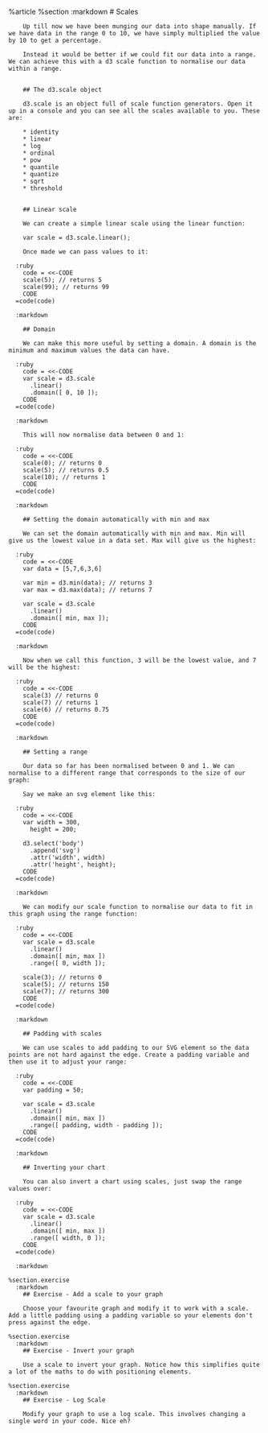 %article
    %section
      :markdown
        # Scales
  
        Up till now we have been munging our data into shape manually. If we have data in the range 0 to 10, we have simply multiplied the value by 10 to get a percentage.
  
        Instead it would be better if we could fit our data into a range. We can achieve this with a d3 scale function to normalise our data within a range.
  
  
        ## The d3.scale object
  
        d3.scale is an object full of scale function generators. Open it up in a console and you can see all the scales available to you. These are:
  
        * identity
        * linear
        * log
        * ordinal
        * pow
        * quantile
        * quantize
        * sqrt
        * threshold
  
  
        ## Linear scale
  
        We can create a simple linear scale using the linear function:
  
        var scale = d3.scale.linear();
  
        Once made we can pass values to it:
  
      :ruby
        code = <<-CODE
        scale(5); // returns 5
        scale(99); // returns 99
        CODE
      =code(code)
  
      :markdown
  
        ## Domain
  
        We can make this more useful by setting a domain. A domain is the minimum and maximum values the data can have.
  
      :ruby
        code = <<-CODE
        var scale = d3.scale
          .linear()
          .domain([ 0, 10 ]);
        CODE
      =code(code)
  
      :markdown
  
        This will now normalise data between 0 and 1:
  
      :ruby
        code = <<-CODE
        scale(0); // returns 0
        scale(5); // returns 0.5
        scale(10); // returns 1
        CODE
      =code(code)
  
      :markdown
  
        ## Setting the domain automatically with min and max
  
        We can set the domain automatically with min and max. Min will give us the lowest value in a data set. Max will give us the highest:
  
      :ruby
        code = <<-CODE
        var data = [5,7,6,3,6]
  
        var min = d3.min(data); // returns 3
        var max = d3.max(data); // returns 7
  
        var scale = d3.scale
          .linear()
          .domain([ min, max ]);
        CODE
      =code(code)
  
      :markdown
  
        Now when we call this function, 3 will be the lowest value, and 7 will be the highest:
  
      :ruby
        code = <<-CODE
        scale(3) // returns 0
        scale(7) // returns 1
        scale(6) // returns 0.75
        CODE
      =code(code)
  
      :markdown
  
        ## Setting a range
  
        Our data so far has been normalised between 0 and 1. We can normalise to a different range that corresponds to the size of our graph:
  
        Say we make an svg element like this:
  
      :ruby
        code = <<-CODE
        var width = 300,
          height = 200;
  
        d3.select('body')
          .append('svg')
          .attr('width', width)
          .attr('height', height);
        CODE
      =code(code)
  
      :markdown
  
        We can modify our scale function to normalise our data to fit in this graph using the range function:
  
      :ruby
        code = <<-CODE
        var scale = d3.scale
          .linear()
          .domain([ min, max ])
          .range([ 0, width ]);
  
        scale(3); // returns 0
        scale(5); // returns 150
        scale(7); // returns 300
        CODE
      =code(code)
  
      :markdown
  
        ## Padding with scales
  
        We can use scales to add padding to our SVG element so the data points are not hard against the edge. Create a padding variable and then use it to adjust your range:
  
      :ruby
        code = <<-CODE
        var padding = 50;
  
        var scale = d3.scale
          .linear()
          .domain([ min, max ])
          .range([ padding, width - padding ]);
        CODE
      =code(code)
  
      :markdown
  
        ## Inverting your chart
  
        You can also invert a chart using scales, just swap the range values over:
  
      :ruby
        code = <<-CODE
        var scale = d3.scale
          .linear()
          .domain([ min, max ])
          .range([ width, 0 ]);
        CODE
      =code(code)
  
      :markdown
  
    %section.exercise
      :markdown
        ## Exercise - Add a scale to your graph
  
        Choose your favourite graph and modify it to work with a scale. Add a little padding using a padding variable so your elements don't press against the edge.
  
    %section.exercise
      :markdown
        ## Exercise - Invert your graph
  
        Use a scale to invert your graph. Notice how this simplifies quite a lot of the maths to do with positioning elements.
  
    %section.exercise
      :markdown
        ## Exercise - Log Scale
  
        Modify your graph to use a log scale. This involves changing a single word in your code. Nice eh?
  